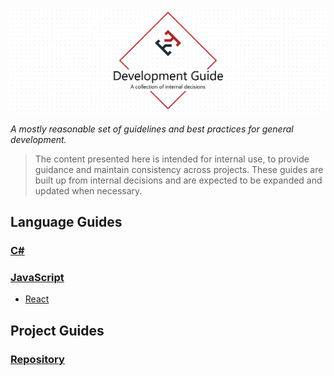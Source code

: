 ![Development Guide](./docs/assets/project-title.png)

_A mostly reasonable set of guidelines and best practices for general development._

> The content presented here is intended for internal use, to provide guidance and maintain consistency across projects. These guides are built up from internal decisions and are expected to be expanded and updated when necessary.

## Language Guides

### [C#](.docs/javascript)

### [JavaScript](./docs/javascript)

- [React](./docs/javascript/react)

## Project Guides

### [Repository](./docs/repository)
